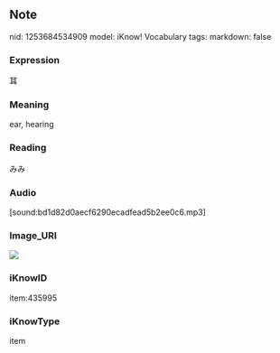 ## Note
nid: 1253684534909
model: iKnow! Vocabulary
tags: 
markdown: false

### Expression
耳

### Meaning
ear, hearing

### Reading
みみ

### Audio
[sound:bd1d82d0aecf6290ecadfead5b2ee0c6.mp3]

### Image_URI
<img src="f238beba41de229e3dc2c40acf876181.jpg">

### iKnowID
item:435995

### iKnowType
item
